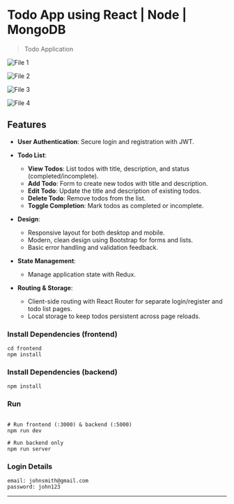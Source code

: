# Todo App using React | Node | MongoDB

> Todo Application

![File 1](https://drive.google.com/uc?export=view&id=1J0mt7UvEahs4FypTfvtcyw99pS-pf84N)

![File 2](https://drive.google.com/uc?export=view&id=1T0e7s5rOgewAGAPALvjB9d-0qm3VEDZY)

![File 3](https://drive.google.com/uc?export=view&id=1AW00DGTqRdrZuzgxWza4-O9DJKD3PMDf)

![File 4](https://drive.google.com/uc?export=view&id=1Z_Z8jpJZ4JJjtLqqzxH71yBC9hWE9aV7)


## Features

- **User Authentication**: Secure login and registration with JWT.
  
- **Todo List**:
  - **View Todos**: List todos with title, description, and status (completed/incomplete).
  - **Add Todo**: Form to create new todos with title and description.
  - **Edit Todo**: Update the title and description of existing todos.
  - **Delete Todo**: Remove todos from the list.
  - **Toggle Completion**: Mark todos as completed or incomplete.

- **Design**:
  - Responsive layout for both desktop and mobile.
  - Modern, clean design using Bootstrap for forms and lists.
  - Basic error handling and validation feedback.

- **State Management**:
  - Manage application state with Redux.

- **Routing & Storage**:
  - Client-side routing with React Router for separate login/register and todo list pages.
  - Local storage to keep todos persistent across page reloads.



### Install Dependencies (frontend)

```
cd frontend
npm install
```

### Install Dependencies (backend)

```
npm install
```

### Run

```

# Run frontend (:3000) & backend (:5000)
npm run dev

# Run backend only
npm run server
```

### Login Details

```
email: johnsmith@gmail.com
password: john123
```


---
